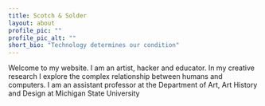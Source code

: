 ```yaml
---
title: Scotch & Solder
layout: about
profile_pic: ""
profile_pic_alt: ""
short_bio: "Technology determines our condition"
---
```


Welcome to my website. I am an artist, hacker and educator. In my creative research I explore the complex relationship between humans and computers. I am an assistant professor at the Department of Art, Art History and Design at Michigan State University
